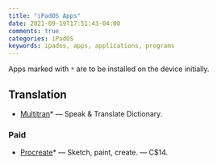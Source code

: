 ```yaml
---
title: "iPadOS Apps"
date: 2021-09-19T17:51:43-04:00
comments: true
categories: iPadOS
keywords: ipados, apps, applications, programs
---
```


Apps marked with `*` are to be installed on the device initially.

## Translation

- [Multitran](https://apps.apple.com/ca/app/multitran/id1470678581)\* — Speak & Translate Dictionary.

### Paid

- [Procreate](https://apps.apple.com/ca/app/procreate/id425073498)\* — Sketch, paint, create. — C$14.
